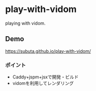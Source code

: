 # play-with-vidom
playing with vidom.

## Demo
https://subuta.github.io/play-with-vidom/

### ポイント
- Caddy+jspm+jsxで開発・ビルド
- vidomを利用してレンダリング
